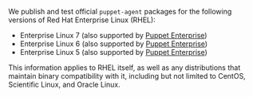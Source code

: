 We publish and test official `puppet-agent` packages for the following versions of Red Hat Enterprise Linux (RHEL):

* Enterprise Linux 7 (also supported by [Puppet Enterprise][peinstall])
* Enterprise Linux 6 (also supported by [Puppet Enterprise][peinstall])
* Enterprise Linux 5 (also supported by [Puppet Enterprise][peinstall])

This information applies to RHEL itself, as well as any distributions that maintain binary compatibility with it, including but not limited to CentOS, Scientific Linux, and Oracle Linux.

[peinstall]: /pe/latest/install_basic.html
<!-- When updating these, also edit guides/puppetlabs_package_repositories.markdown and add/delete the repo packages as needed. -->
